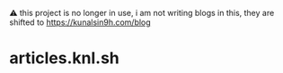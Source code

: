 ⚠️ this project is no longer in use, i am not writing blogs in this,
they are shifted to https://kunalsin9h.com/blog

# articles.knl.sh
